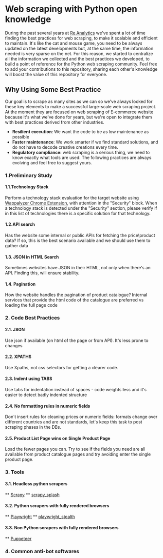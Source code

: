 # Web scraping with Python open knowledge
During the past several years at [Re Analytics](http://re-analytics.com/ "Re Analytics website") we've spent a lot of time finding the best practices for web scraping, to make it scalable and efficient to maintain.
It's like the cat and mouse game, you need to be always updated on the latest developments but, at the same time, the information needed is very sparse on the net.
For this reason, we started to centralize all the information we collected and the best practices we developed, to build a point of reference for the Python web scraping community. 
Feel free to add your contributions to this repository, sharing each other's knowledge will boost the value of this repository for everyone.

## Why Using Some Best Practice
Our goal is to scrape as many sites as we can so we've always looked for these key elements to make a successful large-scale web scraping project. At the moment they are focused on web scraping of E-commerce website because it's what we've done for years, but we're open to integrate them with best practices derived from other industries.
- **Resilient execution**: We want the code to be as low maintenance as possible
- **Faster maintenance**: We work smarter if we find standard solutions, and do not have to decode creative creations every time. 
- **Regulatory compliance**: web scraping is a serious thing, we need to know exactly what tools are used.
The following practices are always evolving and feel free to suggest yours. 

### 1.Preliminary Study

#### 1.1.Technology Stack
Perform a technology stack evaluation for the target website using [Wappalyzer Chrome Extension](https://github.com/reanalytics-databoutique/webscraping-open-doc/blob/0386528f99a1209a538f6d042e859cd9933011c8/Pages/Tools/Wappalyzer.md), with attention in the "Security" block.
When a technology stack is detected under the "Security" section, please verify if in this list of technologies there is a specific solution for that technology.
#### 1.2.API search
Has the website some internal or public APIs for fetching the price\product data? If so, this is the best scenario available and we should use them to gather data
#### 1.3. JSON in HTML Search
Sometimes websites have JSON in their HTML, not only when there's an API. Finding this, will ensure stability.
#### 1.4. Pagination
How the website handles the pagination of product catalogue? Internal services that provide the html code of the catalogue are preferred vs loading the full page code
### 2. Code Best Practices
#### 2.1. JSON
Use json if available (on html of the page or from API). It's less prone to changes
#### 2.2. XPATHS
Use Xpaths, not css selectors for getting a clearer code.
#### 2.3. Indent using TABS
Use tabs for indentation instead of spaces - code weights less and it's easier to detect badly indented structure
#### 2.4. No formatting rules in numeric fields
Don't insert rules for cleaning prices or numeric fields: formats change over different countries and are not standards, let's keep this task to post scraping phases in the DBs.
#### 2.5. Product List Page wins on Single Product Page
Load the fewer pages you can. Try to see if the fields you need are all available from product catalogue pages and try avoiding enter the single product page.

### 3. Tools
#### 3.1. Headless python scrapers
  ** [Scrapy](https://github.com/reanalytics-databoutique/webscraping-open-doc/blob/main/Pages/Tools/Scrapy.md)
  ** [scrapy_splash](https://github.com/reanalytics-databoutique/webscraping-open-doc/blob/main/Pages/Tools/Scrapy_splash.md)

#### 3.2. Python scrapers with fully rendered browsers
  ** [Playwright](https://github.com/reanalytics-databoutique/webscraping-open-doc/blob/main/Pages/Tools/Playwright.md)
  ** [playwright_stealth](https://github.com/reanalytics-databoutique/webscraping-open-doc/blob/main/Pages/Tools/Playwright_stealth.md)
 
#### 3.3. Non Python scrapers with fully rendered browsers
  ** [Puppeteer](https://github.com/reanalytics-databoutique/webscraping-open-doc/blob/main/Pages/Tools/Puppeteer.md)

### 4. Common anti-bot softwares
